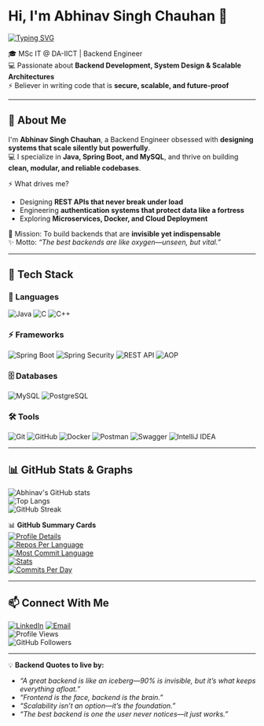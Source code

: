 # Hi, I'm Abhinav Singh Chauhan 👋  

[![Typing SVG](https://readme-typing-svg.demolab.com?font=Fira+Code&pause=1000&center=true&vCenter=true&width=950&lines=Backend+Engineer+⚡;Spring+Boot+%7C+MySQL+%7C+Docker;Designing+APIs+that+Scale+%26+Perform;Turning+System+Designs+into+Reality;Code+that+Works+Even+in+the+Background)](https://git.io/typing-svg)

🎓 MSc IT @ DA-IICT | Backend Engineer  
💻 Passionate about **Backend Development, System Design & Scalable Architectures**  
⚡ Believer in writing code that is **secure, scalable, and future-proof**  

---

## 🚀 About Me  

I'm **Abhinav Singh Chauhan**, a Backend Engineer obsessed with **designing systems that scale silently but powerfully**.  
💻 I specialize in **Java, Spring Boot, and MySQL**, and thrive on building **clean, modular, and reliable codebases**.  

⚡ What drives me?  
- Designing **REST APIs that never break under load**  
- Engineering **authentication systems that protect data like a fortress**  
- Exploring **Microservices, Docker, and Cloud Deployment**  

🎯 Mission: To build backends that are **invisible yet indispensable**  
✨ Motto: *“The best backends are like oxygen—unseen, but vital.”*  

---

## 🔧 Tech Stack  

### 🚀 Languages  
![Java](https://img.shields.io/badge/Java-%23ED8B00.svg?style=for-the-badge&logo=openjdk&logoColor=white)
![C](https://img.shields.io/badge/C-%2300599C.svg?style=for-the-badge&logo=c&logoColor=white)
![C++](https://img.shields.io/badge/C++-%2300599C.svg?style=for-the-badge&logo=c%2B%2B&logoColor=white)

### ⚡ Frameworks  
![Spring Boot](https://img.shields.io/badge/Spring_Boot-%236DB33F.svg?style=for-the-badge&logo=springboot&logoColor=white)
![Spring Security](https://img.shields.io/badge/Spring_Security-%236DB33F.svg?style=for-the-badge&logo=springsecurity&logoColor=white)
![REST API](https://img.shields.io/badge/REST-API-%23000000.svg?style=for-the-badge&logo=fastapi&logoColor=white)
![AOP](https://img.shields.io/badge/AOP-%23FF6F00.svg?style=for-the-badge&logo=java&logoColor=white)

### 🗄️ Databases  
![MySQL](https://img.shields.io/badge/MySQL-%2300f.svg?style=for-the-badge&logo=mysql&logoColor=white)
![PostgreSQL](https://img.shields.io/badge/PostgreSQL-%23336791.svg?style=for-the-badge&logo=postgresql&logoColor=white)

### 🛠️ Tools  
![Git](https://img.shields.io/badge/Git-%23F05033.svg?style=for-the-badge&logo=git&logoColor=white)
![GitHub](https://img.shields.io/badge/GitHub-%23181717.svg?style=for-the-badge&logo=github&logoColor=white)
![Docker](https://img.shields.io/badge/Docker-%230db7ed.svg?style=for-the-badge&logo=docker&logoColor=white)
![Postman](https://img.shields.io/badge/Postman-%23FF6C37.svg?style=for-the-badge&logo=postman&logoColor=white)
![Swagger](https://img.shields.io/badge/Swagger-%2385EA2D.svg?style=for-the-badge&logo=swagger&logoColor=black)
![IntelliJ IDEA](https://img.shields.io/badge/IntelliJ-000000.svg?style=for-the-badge&logo=intellijidea&logoColor=white)

---

## 📊 GitHub Stats & Graphs  

![Abhinav's GitHub stats](https://github-readme-stats.vercel.app/api?username=abhinav-1504&show_icons=true&theme=radical)  
![Top Langs](https://github-readme-stats.vercel.app/api/top-langs/?username=abhinav-1504&layout=compact&theme=radical)  
![GitHub Streak](https://github-readme-streak-stats.herokuapp.com/?user=abhinav-1504&theme=radical)  
 

📊 **GitHub Summary Cards**  
[![Profile Details](https://github-profile-summary-cards.vercel.app/api/cards/profile-details?username=abhinav-1504&theme=radical)]()  
[![Repos Per Language](https://github-profile-summary-cards.vercel.app/api/cards/repos-per-language?username=abhinav-1504&theme=radical)]()  
[![Most Commit Language](https://github-profile-summary-cards.vercel.app/api/cards/most-commit-language?username=abhinav-1504&theme=radical)]()  
[![Stats](https://github-profile-summary-cards.vercel.app/api/cards/stats?username=abhinav-1504&theme=radical)]()  
[![Commits Per Day](https://github-profile-summary-cards.vercel.app/api/cards/productive-time?username=abhinav-1504&theme=radical&utcOffset=5.5)]()  

---

## 📫 Connect With Me  

[![LinkedIn](https://img.shields.io/badge/LinkedIn-%230077B5.svg?style=for-the-badge&logo=linkedin&logoColor=white)](https://www.linkedin.com/in/abhinavsinghc1) 
[![Email](https://img.shields.io/badge/Email-D14836.svg?style=for-the-badge&logo=gmail&logoColor=white)](mailto:abhinavsinghc48@gmail.com)  
![Profile Views](https://komarev.com/ghpvc/?username=abhinav-1504&style=for-the-badge)  
![GitHub Followers](https://img.shields.io/github/followers/abhinav-1504?style=for-the-badge)  

---

💡 **Backend Quotes to live by:**  
- *“A great backend is like an iceberg—90% is invisible, but it’s what keeps everything afloat.”*  
- *“Frontend is the face, backend is the brain.”*  
- *“Scalability isn’t an option—it’s the foundation.”*  
- *“The best backend is one the user never notices—it just works.”*  
